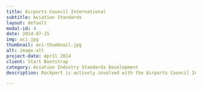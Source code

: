 ```yaml
---
title: Airports Council International
subtitle: Aviation Standards
layout: default
modal-id: 4
date: 2014-07-15
img: aci.jpg
thumbnail: aci-thumbnail.jpg
alt: image-alt
project-date: April 2014
client: Start Bootstrap
category: Aviation Industry Standards Development
description: Rockport is actively involved with the Airports Council International (ACI) and IATA in a number of projects, including the ACI Semantic Model, API Shop, Baggage Broker and Seamless Travel initiatives. This includes the detailed specification of use cases, APIs and information exchange standards. Rockport personnel are regular presenters and contributors to the ACI conferences, and the project workshops.

---
```

